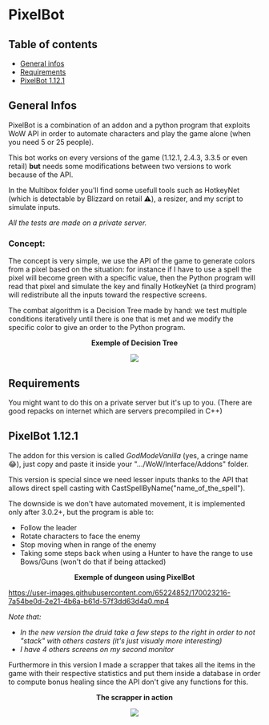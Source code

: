 # PixelBot

## Table of contents
* [General infos](#general-infos)
* [Requirements](#requirements)
* [PixelBot 1.12.1](#pixelbot-1121)

## General Infos

PixelBot is a combination of an addon and a python program that exploits WoW API in order to automate characters and play the game alone (when you need 5 or 25 people).

This bot works on every versions of the game (1.12.1, 2.4.3, 3.3.5 or even retail) **but** needs some modifications between two versions to work because of the API.

In the Multibox folder you'll find some usefull tools such as HotkeyNet (which is detectable by Blizzard on retail :warning:), a resizer, and my script to simulate inputs.

*All the tests are made on a private server.*


### Concept:

The concept is very simple, we use the API of the game to generate colors from a pixel based on the situation: for instance if I have to use a spell the pixel will become green with a specific value, then the Python program will read that pixel and simulate the key and finally HotkeyNet (a third program) will redistribute all the inputs toward the respective screens.

The combat algorithm is a Decision Tree made by hand: we test multiple conditions iteratively until there is one that is met and we modify the specific color to give an order to the Python program.

<p align="center"> <b>Exemple of Decision Tree</b> </p>
<p align="center">
<img src="https://www.nvidia.com/content/dam/en-zz/Solutions/glossary/data-science/xgboost/img-2.png">
</p>

## Requirements

You might want to do this on a private server but it's up to you. (There are good repacks on internet which are servers precompiled in C++)

## PixelBot 1.12.1

The addon for this version is called *GodModeVanilla* (yes, a cringe name :joy:), just copy and paste it inside your ".../WoW/Interface/Addons" folder.

This version is special since we need lesser inputs thanks to the API that allows direct spell casting with CastSpellByName("name_of_the_spell").

The downside is we don't have automated movement, it is implemented only after 3.0.2+, but the program is able to:
* Follow the leader
* Rotate characters to face the enemy
* Stop moving when in range of the enemy
* Taking some steps back when using a Hunter to have the range to use Bows/Guns (won't do that if being attacked)

<p align="center"> <b>Exemple of dungeon using PixelBot</b> </p>

https://user-images.githubusercontent.com/65224852/170023216-7a54be0d-2e21-4b6a-b61d-57f3dd63d4a0.mp4

*Note that:*
* *In the new version the druid take a few steps to the right in order to not "stack" with others casters (it's just visualy more interesting)*
* *I have 4 others screens on my second monitor*

Furthermore in this version I made a scrapper that takes all the items in the game with their respective statistics and put them inside a database in order to compute bonus healing since the API don't give any functions for this.

<p align="center"> <b>The scrapper in action</b> </p>
<p align="center">
<img src="https://user-images.githubusercontent.com/65224852/170027326-1449bb4b-6cb2-468c-aede-91c0fcdeb26a.PNG">
</p>
